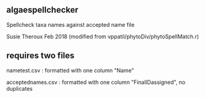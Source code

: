 ## algaespellchecker
Spellcheck taxa names against accepted name file

Susie Theroux Feb 2018 (modified from vppatil/phytoDiv/phytoSpellMatch.r)





## requires two files 
nametest.csv : formatted with one column "Name" 

acceptednames.csv : formatted with one column "FinalIDassigned", no duplicates 
